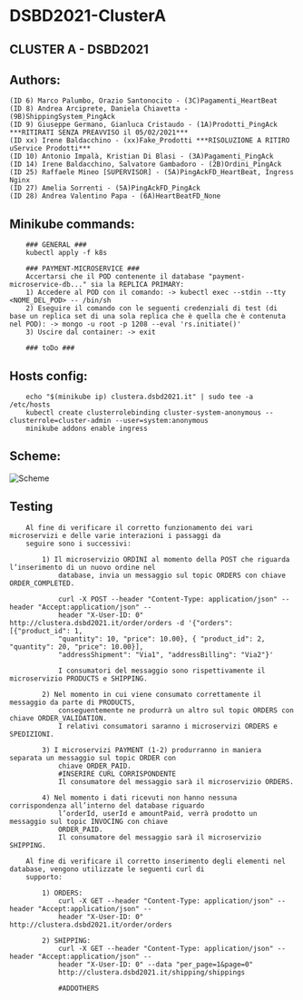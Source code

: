 # DSBD2021-ClusterA

## CLUSTER A - DSBD2021

## Authors:
    (ID 6) Marco Palumbo, Orazio Santonocito - (3C)Pagamenti_HeartBeat
    (ID 8) Andrea Arciprete, Daniela Chiavetta - (9B)ShippingSystem_PingAck
    (ID 9) Giuseppe Germano, Gianluca Cristaudo - (1A)Prodotti_PingAck ***RITIRATI SENZA PREAVVISO il 05/02/2021***
    (ID xx) Irene Baldacchino - (xx)Fake_Prodotti ***RISOLUZIONE A RITIRO uService Prodotti***
    (ID 10) Antonio Impalà, Kristian Di Blasi - (3A)Pagamenti_PingAck
    (ID 14) Irene Baldacchino, Salvatore Gambadoro - (2B)Ordini_PingAck
    (ID 25) Raffaele Mineo [SUPERVISOR] - (5A)PingAckFD_HeartBeat, Ingress Nginx
    (ID 27) Amelia Sorrenti - (5A)PingAckFD_PingAck
    (ID 28) Andrea Valentino Papa - (6A)HeartBeatFD_None

## Minikube commands:
```
    ### GENERAL ###
    kubectl apply -f k8s
    
    ### PAYMENT-MICROSERVICE ###
    Accertarsi che il POD contenente il database "payment-microservice-db..." sia la REPLICA PRIMARY:
    1) Accedere al POD con il comando: -> kubectl exec --stdin --tty <NOME_DEL_POD> -- /bin/sh
    2) Eseguire il comando con le seguenti credenziali di test (di base un replica set di una sola replica che è quella che è contenuta nel POD): -> mongo -u root -p 1208 --eval 'rs.initiate()'
    3) Uscire dal container: -> exit

    ### toDo ###
```
    
## Hosts config:
```
    echo "$(minikube ip) clustera.dsbd2021.it" | sudo tee -a /etc/hosts
    kubectl create clusterrolebinding cluster-system-anonymous --clusterrole=cluster-admin --user=system:anonymous
    minikube addons enable ingress
```

## Scheme:
![Scheme](http://www.plantuml.com/plantuml/png/RPCnJ_Cm48Rt-nMMlhdfruuTK44L30mWLImiw9fSMwj979mBg4j_EscDTSwPCUzZwtcLLrxtZ9w7fWOisNb3RVNMamVRClazbcJkE_k4JDzu1lWSQ23pZFiJGkcQphNKidbtxaJKaGT0ptQynUOL3zYCq2uasnvjrzdsi3ttJ4rorhlACTi_RYybU_6LRPCpZpZKl26cQ-yUe4B67VQKg3SFaaxbAOdwD9C2QHegZ0dqenCFKzUNguU68b92ZSMgWQWrYluOm-zOPZRxk4jsCYjpPEvMytbP3wFSOr7rkwfO_byk2ii0SZHSJSPII6-ci4oN0LbGeJWaY7NC_qrdcsglF1ymkgyq7L7KWQHJ1lSjbp5JSxoYLzNsl99CB5rKjSYbaVZKvA5TuDdkjmSOVgQylVH_NYxXaQhQaiTEaaW7oO9NlgTFJl9KNHJwPQeEsG4faoDfbSDOBmUgPtvWJMqrDFKF)

<!--
@startuml diagram

actor endUser
interface ApiGateway

queue Kafka
component Zookeeper

artifact Pagamenti1
artifact ShippingSystem
artifact Prodotti
artifact Pagamenti2
artifact Ordini
artifact FaultDetectors

database Pagamenti1DB
database ShippingSystemDB
database ProdottiDB
database Pagamenti2DB
database OrdiniDB

storage Pagamenti1DBvolume
storage ShippingSystemDBvolume
storage ProdottiDBvolume
storage Pagamenti2DBvolume
storage OrdiniDBvolume

endUser --_> ApiGateway : http://clustera.dsbd2021.it

ApiGateway --_> Pagamenti1
ApiGateway --_> ShippingSystem
ApiGateway --_> Prodotti
ApiGateway --_> Pagamenti2
ApiGateway --_> Ordini

Pagamenti1 --# Pagamenti1DB
ShippingSystem --# ShippingSystemDB
Prodotti --# ProdottiDB
Pagamenti2 --# Pagamenti2DB
Ordini --# OrdiniDB

Pagamenti1DB --# Pagamenti1DBvolume
ShippingSystemDB --# ShippingSystemDBvolume
ProdottiDB --# ProdottiDBvolume
Pagamenti2DB --# Pagamenti2DBvolume
OrdiniDB --# OrdiniDBvolume

Kafka --_> Zookeeper

Pagamenti1 ~~ Kafka
ShippingSystem ~~ Kafka
Prodotti ~~ Kafka
Pagamenti2 ~~ Kafka
Ordini ~~ Kafka
FaultDetectors ~~ Kafka

Pagamenti1 .. FaultDetectors
ShippingSystem .. FaultDetectors
Prodotti .. FaultDetectors
Pagamenti2 .. FaultDetectors
Ordini .. FaultDetectors
FaultDetectors .. FaultDetectors

@enduml
-->

## Testing

```
    Al fine di verificare il corretto funzionamento dei vari microservizi e delle varie interazioni i passaggi da
    seguire sono i successivi:
    
        1) Il microservizio ORDINI al momento della POST che riguarda l’inserimento di un nuovo ordine nel
            database, invia un messaggio sul topic ORDERS con chiave ORDER_COMPLETED.

            curl -X POST --header "Content-Type: application/json" --header "Accept:application/json" --
            header "X-User-ID: 0" http://clustera.dsbd2021.it/order/orders -d '{"orders": [{"product_id": 1,
            "quantity": 10, "price": 10.00}, { "product_id": 2, "quantity": 20, "price": 10.00}],
            "addressShipment": "Via1", "addressBilling": "Via2"}'

            I consumatori del messaggio sono rispettivamente il microservizio PRODUCTS e SHIPPING.

        2) Nel momento in cui viene consumato correttamente il messaggio da parte di PRODUCTS,
            conseguentemente ne produrrà un altro sul topic ORDERS con chiave ORDER_VALIDATION.
            I relativi consumatori saranno i microservizi ORDERS e SPEDIZIONI.

        3) I microservizi PAYMENT (1-2) produrranno in maniera separata un messaggio sul topic ORDER con
            chiave ORDER_PAID.
            #INSERIRE CURL CORRISPONDENTE
            Il consumatore del messaggio sarà il microservizio ORDERS.

        4) Nel momento i dati ricevuti non hanno nessuna corrispondenza all’interno del database riguardo
            l’orderId, userId e amountPaid, verrà prodotto un messaggio sul topic INVOCING con chiave
            ORDER_PAID.
            Il consumatore del messaggio sarà il microservizio SHIPPING.
        
    Al fine di verificare il corretto inserimento degli elementi nel database, vengono utilizzate le seguenti curl di
    supporto:
    
        1) ORDERS:
            curl -X GET --header "Content-Type: application/json" --header "Accept:application/json" --
            header "X-User-ID: 0" http://clustera.dsbd2021.it/order/orders
            
        2) SHIPPING:
            curl -X GET --header "Content-Type: application/json" --header "Accept:application/json" --
            header "X-User-ID: 0" --data "per_page=1&page=0"
            http://clustera.dsbd2021.it/shipping/shippings
            
            #ADDOTHERS
```
